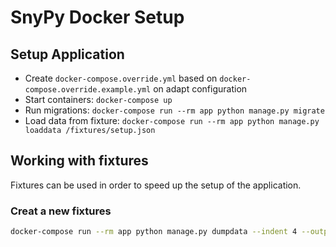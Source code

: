 # SnyPy Docker Setup

## Setup Application

* Create `docker-compose.override.yml` based on `docker-compose.override.example.yml` on adapt configuration
* Start containers: `docker-compose up`
* Run migrations: `docker-compose run --rm app python manage.py migrate`
* Load data from fixture: `docker-compose run --rm app python manage.py loaddata /fixtures/setup.json`

## Working with fixtures 

Fixtures can be used in order to speed up the setup of the application.

### Creat a new fixtures

```bash
docker-compose run --rm app python manage.py dumpdata --indent 4 --output /fixtures/setup.json --natural-foreign --natural-primary auth users shares snippets teams
```
